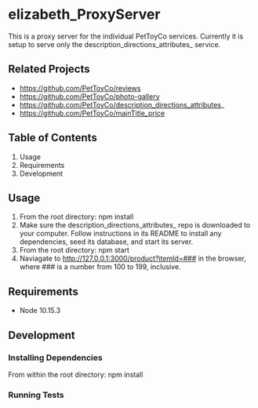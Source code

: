 # elizabeth_ProxyServer
This is a proxy server for the individual PetToyCo services. Currently it is setup to serve only the description_directions_attributes_ service.

## Related Projects
- https://github.com/PetToyCo/reviews
- https://github.com/PetToyCo/photo-gallery
- https://github.com/PetToyCo/description_directions_attributes_
- https://github.com/PetToyCo/mainTitle_price

## Table of Contents
  1. Usage
  2. Requirements
  3. Development

## Usage
1. From the root directory: npm install
2. Make sure the description_directions_attributes_ repo is downloaded to your computer. Follow instructions in its README to install any dependencies, seed its database, and start its server.
3. From the root directory: npm start
4. Naviagate to http://127.0.0.1:3000/product?itemId=### in the browser, where ### is a number from 100 to 199, inclusive.

## Requirements
- Node 10.15.3

## Development

### Installing Dependencies
From within the root directory:
npm install

### Running Tests